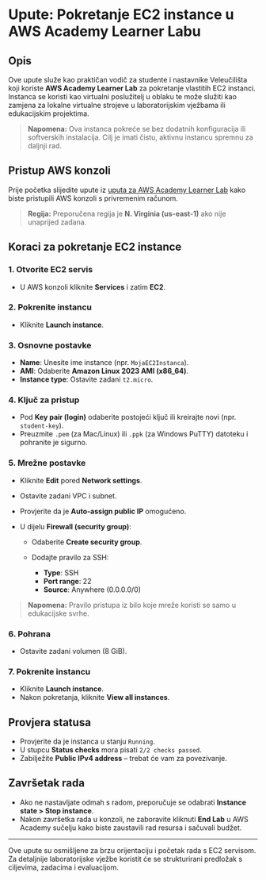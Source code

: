 # Upute: Pokretanje EC2 instance u AWS Academy Learner Labu

## Opis

Ove upute služe kao praktičan vodič za studente i nastavnike Veleučilišta koji koriste **AWS Academy Learner Lab** za pokretanje vlastitih EC2 instanci. Instanca se koristi kao virtualni poslužitelj u oblaku te može služiti kao zamjena za lokalne virtualne strojeve u laboratorijskim vježbama ili edukacijskim projektima.

> **Napomena:** Ova instanca pokreće se bez dodatnih konfiguracija ili softverskih instalacija. Cilj je imati čistu, aktivnu instancu spremnu za daljnji rad.

## Pristup AWS konzoli

Prije početka slijedite upute iz [uputa za AWS Academy Learner Lab](./opcenito/learner-lab-uputa.md) kako biste pristupili AWS konzoli s privremenim računom.

> **Regija:** Preporučena regija je **N. Virginia (us-east-1)** ako nije unaprijed zadana.

## Koraci za pokretanje EC2 instance

### 1. Otvorite EC2 servis

* U AWS konzoli kliknite **Services** i zatim **EC2**.

### 2. Pokrenite instancu

* Kliknite **Launch instance**.

### 3. Osnovne postavke

* **Name**: Unesite ime instance (npr. `MojaEC2Instanca`).
* **AMI**: Odaberite **Amazon Linux 2023 AMI (x86\_64)**.
* **Instance type**: Ostavite zadani `t2.micro`.

### 4. Ključ za pristup

* Pod **Key pair (login)** odaberite postojeći ključ ili kreirajte novi (npr. `student-key`).
* Preuzmite `.pem` (za Mac/Linux) ili `.ppk` (za Windows PuTTY) datoteku i pohranite je sigurno.

### 5. Mrežne postavke

* Kliknite **Edit** pored **Network settings**.
* Ostavite zadani VPC i subnet.
* Provjerite da je **Auto-assign public IP** omogućeno.
* U dijelu **Firewall (security group)**:

  * Odaberite **Create security group**.
  * Dodajte pravilo za SSH:

    * **Type**: SSH
    * **Port range**: 22
    * **Source**: Anywhere (0.0.0.0/0)

> **Napomena:** Pravilo pristupa iz bilo koje mreže koristi se samo u edukacijske svrhe.

### 6. Pohrana

* Ostavite zadani volumen (8 GiB).

### 7. Pokrenite instancu

* Kliknite **Launch instance**.
* Nakon pokretanja, kliknite **View all instances**.

## Provjera statusa

* Provjerite da je instanca u stanju `Running`.
* U stupcu **Status checks** mora pisati `2/2 checks passed`.
* Zabilježite **Public IPv4 address** – trebat će vam za povezivanje.

## Završetak rada

* Ako ne nastavljate odmah s radom, preporučuje se odabrati **Instance state > Stop instance**.
* Nakon završetka rada u konzoli, ne zaboravite kliknuti **End Lab** u AWS Academy sučelju kako biste zaustavili rad resursa i sačuvali budžet.

---

Ove upute su osmišljene za brzu orijentaciju i početak rada s EC2 servisom. Za detaljnije laboratorijske vježbe koristit će se strukturirani predložak s ciljevima, zadacima i evaluacijom.
